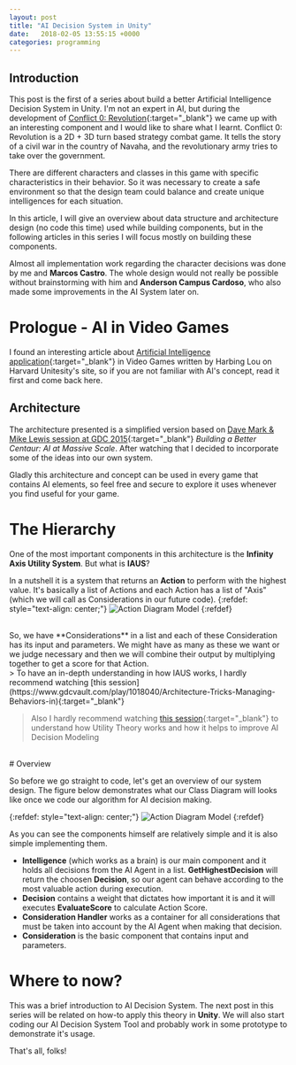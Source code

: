 ```yaml
---
layout: post
title: "AI Decision System in Unity"
date:   2018-02-05 13:55:15 +0000
categories: programming
---
```


## Introduction

This post is the first of a series about build a better Artificial Intelligence Decision System in Unity. I'm not an expert in AI, but during the development of [Conflict 0: Revolution](http://www.vhasselmann.me/games/revolution){:target="_blank"} we came up with an interesting component and I would like to share what I learnt. Conflict 0: Revolution is a 2D + 3D turn based strategy combat game. It tells the story of a civil war in the country of Navaha, and the revolutionary army tries to take over the government. 

There are different characters and classes in this game with specific characteristics in their behavior. So it was necessary to create a safe environment so that the design team could balance and create unique intelligences for each situation.

In this article, I will give an overview about data structure and architecture design (no code this time) used while building components, but in the following articles in this series I will focus mostly on building these components.

Almost all implementation work regarding the character decisions was done by me and **Marcos Castro**. The whole design would not really be possible without brainstorming with him and **Anderson Campus Cardoso**, who also made some improvements in the AI System later on.

# Prologue - AI in Video Games

I found an interesting article about [Artificial Intelligence application](http://sitn.hms.harvard.edu/flash/2017/ai-video-games-toward-intelligent-game/){:target="_blank"} in Video Games written by Harbing Lou on Harvard Unitesity's site, so if you are not familiar with AI's concept, read it first and come back here.

## Architecture

The architecture presented is a simplified version based on [Dave Mark & Mike Lewis session at GDC 2015](https://www.gdcvault.com/play/1021848/Building-a-Better-Centaur-AI){:target="_blank"} *Building a Better Centaur: AI at Massive Scale*. After watching that I decided to incorporate some of the ideas into our own system.

Gladly this architecture and concept can be used in every game that contains AI elements, so feel free and secure to explore it uses whenever you find useful for your game.

# The Hierarchy

One of the most important components in this architecture is the **Infinity Axis Utility System**. But what is **IAUS**?

In a nutshell it is a system that returns an **Action** to perform with the highest value. It's basically a list of Actions and each Action has a list of "Axis" (which we will call as Considerations in our future code).
{:refdef: style="text-align: center;"}
![Action Diagram Model]({{site.baseurl}}/img/aiseries/AIAction.png)
{:refdef}

<br />
So, we have **Considerations** in a list and each of these Consideration has its input and parameters. We might have as many as these we want or we judge necessary and then we will combine their output by multiplying together to get a score for that Action.

<br />
> To have an in-depth understanding in how IAUS works, I hardly recommend watching [this session](https://www.gdcvault.com/play/1018040/Architecture-Tricks-Managing-Behaviors-in){:target="_blank"}

> Also I hardly recommend watching [this session](https://www.gdcvault.com/play/1012410/Improving-AI-Decision-Modeling-Through){:target="_blank"} to understand how Utility Theory works and how it helps to improve AI Decision Modeling

<br />
# Overview

So before we go straight to code, let's get an overview of our system design. The figure below demonstrates what our Class Diagram will looks like once we code our algorithm for AI decision making.

{:refdef: style="text-align: center;"}
![Action Diagram Model]({{site.baseurl}}/img/aiseries/ClassDiagram.png)
{:refdef}

As you can see the components himself are relatively simple and it is also simple implementing them.

- **Intelligence** (which works as a brain) is our main component and it holds all decisions from the AI Agent in a list. **GetHighestDecision** will return the choosen **Decision**, so our agent can behave according to the most valuable action during execution.
- **Decision** contains a weight that dictates how important it is and it will executes **EvaluateScore** to calculate Action Score.
- **Consideration Handler** works as a container for all considerations that must be taken into account by the AI Agent when making that decision.
- **Consideration** is the basic component that contains input and parameters.

# Where to now?

This was a brief introduction to AI Decision System. The next post in this series will be related on how-to apply this theory in **Unity**. We will also start coding our AI Decision System Tool and probably work in some prototype to demonstrate it's usage.

That's all, folks!
